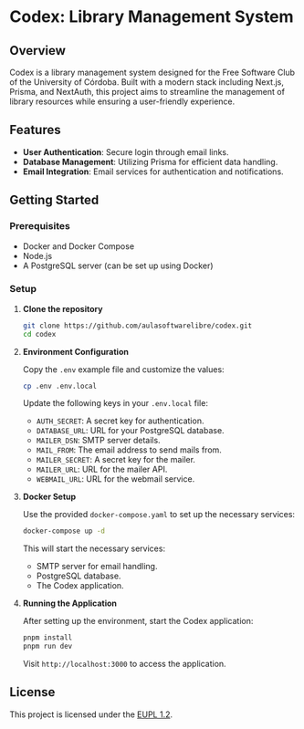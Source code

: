# Codex: Library Management System

## Overview

Codex is a library management system designed for the Free Software Club of the University of Córdoba. Built with a modern stack including Next.js, Prisma, and NextAuth, this project aims to streamline the management of library resources while ensuring a user-friendly experience.

## Features

- **User Authentication**: Secure login through email links.
- **Database Management**: Utilizing Prisma for efficient data handling.
- **Email Integration**: Email services for authentication and notifications.

## Getting Started

### Prerequisites

- Docker and Docker Compose
- Node.js
- A PostgreSQL server (can be set up using Docker)

### Setup

1. **Clone the repository**

   ```bash
   git clone https://github.com/aulasoftwarelibre/codex.git
   cd codex
   ```

2. **Environment Configuration**

   Copy the `.env` example file and customize the values:

   ```bash
   cp .env .env.local
   ```

   Update the following keys in your `.env.local` file:

    - `AUTH_SECRET`: A secret key for authentication.
    - `DATABASE_URL`: URL for your PostgreSQL database.
    - `MAILER_DSN`: SMTP server details.
    - `MAIL_FROM`: The email address to send mails from.
    - `MAILER_SECRET`: A secret key for the mailer.
    - `MAILER_URL`: URL for the mailer API.
    - `WEBMAIL_URL`: URL for the webmail service.

3. **Docker Setup**

   Use the provided `docker-compose.yaml` to set up the necessary services:

   ```bash
   docker-compose up -d
   ```

   This will start the necessary services:
    - SMTP server for email handling.
    - PostgreSQL database.
    - The Codex application.

4. **Running the Application**

   After setting up the environment, start the Codex application:

   ```bash
   pnpm install
   pnpm run dev
   ```

   Visit `http://localhost:3000` to access the application.

## License

This project is licensed under the [EUPL 1.2](LICENSE.md).

